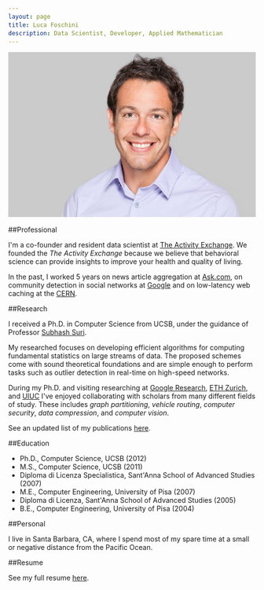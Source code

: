 ```yaml
---
layout: page
title: Luca Foschini
description: Data Scientist, Developer, Applied Mathematician
---
```


![Luca Foschini](/images/headshot@750x500.jpg "Luca Foschini")

##Professional

I'm a co-founder and resident data scientist at [The Activity
Exchange](http://www.theactivityexchange.com/). We founded the *The
Activity Exchange* because we believe that behavioral science can
provide insights to improve your health and quality of living. 

In the past, I worked 5 years on news article aggregation at
[Ask.com](http://www.ask.com), on community detection in social
networks at [Google](www.google.com) and on low-latency web caching at
the [CERN](http://www.cern.ch).

##Research

I received a Ph.D. in Computer Science from UCSB, under the guidance
of Professor [Subhash Suri](http://www.cs.ucsb.edu/~suri).

My researched focuses on developing efficient algorithms for computing
fundamental statistics on large streams of data. 
The proposed schemes come with sound theoretical foundations and are
simple enough to perform tasks such as outlier detection in real-time
on high-speed networks.

During my Ph.D. and visiting researching at [Google
Research](research.google.com), [ETH Zurich](http://www.ethz.ch/), and
[UIUC](http://illinois.edu) I've enjoyed collaborating with
scholars from many different fields of study. These includes *graph
partitioning*, *vehicle routing*, *computer security*, *data
compression*, and *computer vision*. 

See an updated list of my publications [here](publications.html).

##Education

 * Ph.D., Computer Science, UCSB (2012)
 * M.S., Computer Science, UCSB (2011)
 * Diploma di Licenza Specialistica, Sant'Anna School of Advanced Studies (2007)
 * M.E., Computer Engineering, University of Pisa (2007)
 * Diploma di Licenza, Sant'Anna School of Advanced Studies (2005)
 * B.E., Computer Engineering, University of Pisa (2004)
 
##Personal

I live in Santa Barbara, CA, where I spend most of my spare time at a
small or negative distance from the Pacific Ocean. 

##Resume

See my full resume [here](here).

